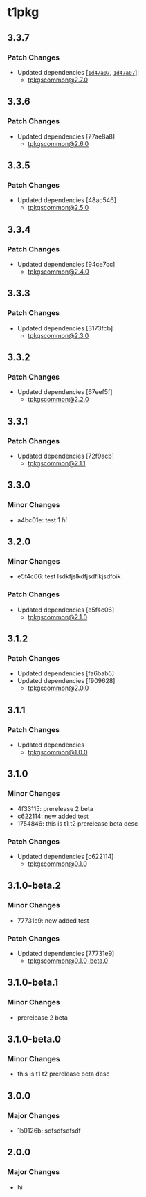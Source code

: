 # t1pkg

## 3.3.7

### Patch Changes

- Updated dependencies [[`1d47a07`](https://github.com/cloudmono666/testturborepo/commit/1d47a0737a812842bd9e187a359842563eb8057b), [`1d47a07`](https://github.com/cloudmono666/testturborepo/commit/1d47a0737a812842bd9e187a359842563eb8057b)]:
  - tpkgscommon@2.7.0

## 3.3.6

### Patch Changes

- Updated dependencies [77ae8a8]
  - tpkgscommon@2.6.0

## 3.3.5

### Patch Changes

- Updated dependencies [48ac546]
  - tpkgscommon@2.5.0

## 3.3.4

### Patch Changes

- Updated dependencies [94ce7cc]
  - tpkgscommon@2.4.0

## 3.3.3

### Patch Changes

- Updated dependencies [3173fcb]
  - tpkgscommon@2.3.0

## 3.3.2

### Patch Changes

- Updated dependencies [67eef5f]
  - tpkgscommon@2.2.0

## 3.3.1

### Patch Changes

- Updated dependencies [72f9acb]
  - tpkgscommon@2.1.1

## 3.3.0

### Minor Changes

- a4bc01e: test 1 _hi_

## 3.2.0

### Minor Changes

- e5f4c06: test lsdkfjslkdfjsdflkjsdfoik

### Patch Changes

- Updated dependencies [e5f4c06]
  - tpkgscommon@2.1.0

## 3.1.2

### Patch Changes

- Updated dependencies [fa6bab5]
- Updated dependencies [f909628]
  - tpkgscommon@2.0.0

## 3.1.1

### Patch Changes

- Updated dependencies
  - tpkgscommon@1.0.0

## 3.1.0

### Minor Changes

- 4f33115: prerelease 2 beta
- c622114: new added test
- 1754846: this is t1 t2 prerelease beta desc

### Patch Changes

- Updated dependencies [c622114]
  - tpkgscommon@0.1.0

## 3.1.0-beta.2

### Minor Changes

- 77731e9: new added test

### Patch Changes

- Updated dependencies [77731e9]
  - tpkgscommon@0.1.0-beta.0

## 3.1.0-beta.1

### Minor Changes

- prerelease 2 beta

## 3.1.0-beta.0

### Minor Changes

- this is t1 t2 prerelease beta desc

## 3.0.0

### Major Changes

- 1b0126b: sdfsdfsdfsdf

## 2.0.0

### Major Changes

- hi
